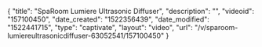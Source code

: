{
    "title": "SpaRoom Lumiere Ultrasonic Diffuser",
    "description": "",
    "videoid": "157100450",
    "date_created": "1522356439",
    "date_modified": "1522441715",
    "type": "captivate",
    "layout": "video",
    "url": "\/v\/sparoom-lumiereultrasonicdiffuser-63052541\/157100450"
}